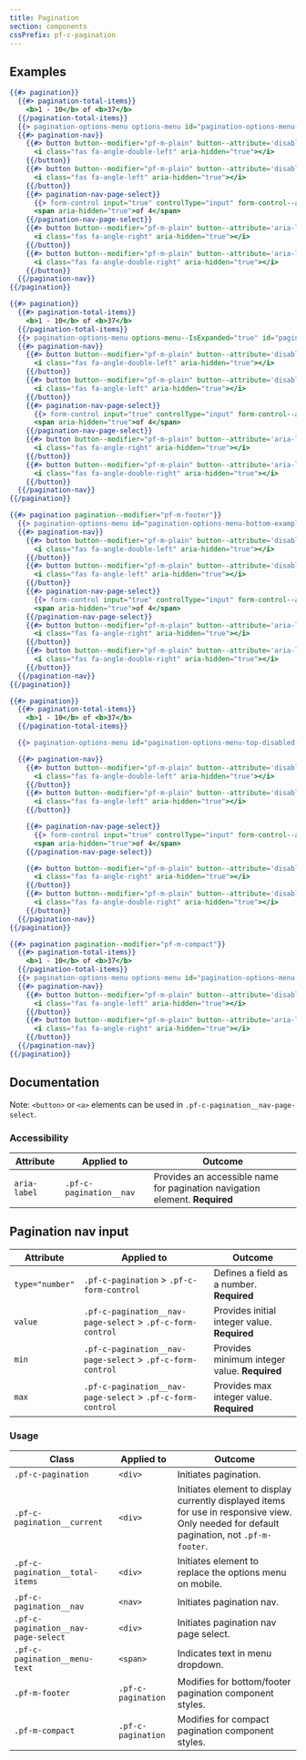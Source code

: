 ```yaml
---
title: Pagination
section: components
cssPrefix: pf-c-pagination
---
```


## Examples
```hbs title=Top isFullscreen
{{#> pagination}}
  {{#> pagination-total-items}}
    <b>1 - 10</b> of <b>37</b>
  {{/pagination-total-items}}
  {{> pagination-options-menu options-menu id="pagination-options-menu-top-example"  options-menu--IsText="true"}}
  {{#> pagination-nav}}
    {{#> button button--modifier="pf-m-plain" button--attribute='disabled aria-label="Go to first page"'}}
      <i class="fas fa-angle-double-left" aria-hidden="true"></i>
    {{/button}}
    {{#> button button--modifier="pf-m-plain" button--attribute='disabled aria-label="Go to previous page"'}}
      <i class="fas fa-angle-left" aria-hidden="true"></i>
    {{/button}}
    {{#> pagination-nav-page-select}}
      {{> form-control input="true" controlType="input" form-control--attribute='aria-label="Current page" type="number" min="1" max="4" value="1"'}}
      <span aria-hidden="true">of 4</span>
    {{/pagination-nav-page-select}}
    {{#> button button--modifier="pf-m-plain" button--attribute='aria-label="Go to next page"'}}
      <i class="fas fa-angle-right" aria-hidden="true"></i>
    {{/button}}
    {{#> button button--modifier="pf-m-plain" button--attribute='aria-label="Go to last page"'}}
      <i class="fas fa-angle-double-right" aria-hidden="true"></i>
    {{/button}}
  {{/pagination-nav}}
{{/pagination}}
```

```hbs title=Top-expanded isFullscreen
{{#> pagination}}
  {{#> pagination-total-items}}
    <b>1 - 10</b> of <b>37</b>
  {{/pagination-total-items}}
  {{> pagination-options-menu options-menu--IsExpanded="true" id="pagination-options-menu-top-expanded-example" options-menu--IsText="true"}}
  {{#> pagination-nav}}
    {{#> button button--modifier="pf-m-plain" button--attribute='disabled aria-label="Go to first page"'}}
      <i class="fas fa-angle-double-left" aria-hidden="true"></i>
    {{/button}}
    {{#> button button--modifier="pf-m-plain" button--attribute='disabled aria-label="Go to previous page"'}}
      <i class="fas fa-angle-left" aria-hidden="true"></i>
    {{/button}}
    {{#> pagination-nav-page-select}}
      {{> form-control input="true" controlType="input" form-control--attribute='aria-label="Current page" type="number" min="1" max="4" value="1"'}}
      <span aria-hidden="true">of 4</span>
    {{/pagination-nav-page-select}}
    {{#> button button--modifier="pf-m-plain" button--attribute='aria-label="Go to next page"'}}
      <i class="fas fa-angle-right" aria-hidden="true"></i>
    {{/button}}
    {{#> button button--modifier="pf-m-plain" button--attribute='aria-label="Go to last page"'}}
      <i class="fas fa-angle-double-right" aria-hidden="true"></i>
    {{/button}}
  {{/pagination-nav}}
{{/pagination}}
```

```hbs title=Bottom isFullscreen
{{#> pagination pagination--modifier="pf-m-footer"}}
  {{> pagination-options-menu id="pagination-options-menu-bottom-example" options-menu--IsText="true"}}
  {{#> pagination-nav}}
    {{#> button button--modifier="pf-m-plain" button--attribute='disabled aria-label="Go to first page"'}}
      <i class="fas fa-angle-double-left" aria-hidden="true"></i>
    {{/button}}
    {{#> button button--modifier="pf-m-plain" button--attribute='disabled aria-label="Go to previous page"'}}
      <i class="fas fa-angle-left" aria-hidden="true"></i>
    {{/button}}
    {{#> pagination-nav-page-select}}
      {{> form-control input="true" controlType="input" form-control--attribute='aria-label="Current page" type="number" min="1" max="4" value="1"'}}
      <span aria-hidden="true">of 4</span>
    {{/pagination-nav-page-select}}
    {{#> button button--modifier="pf-m-plain" button--attribute='aria-label="Go to next page"'}}
      <i class="fas fa-angle-right" aria-hidden="true"></i>
    {{/button}}
    {{#> button button--modifier="pf-m-plain" button--attribute='aria-label="Go to last page"'}}
      <i class="fas fa-angle-double-right" aria-hidden="true"></i>
    {{/button}}
  {{/pagination-nav}}
{{/pagination}}
```

```hbs title=Top-disabled isFullscreen
{{#> pagination}}
  {{#> pagination-total-items}}
    <b>1 - 10</b> of <b>37</b>
  {{/pagination-total-items}}

  {{> pagination-options-menu id="pagination-options-menu-top-disabled-example"  options-menu--IsText="true" options-menu-toggle--IsDisabled="true"}}

  {{#> pagination-nav}}
    {{#> button button--modifier="pf-m-plain" button--attribute='disabled aria-label="Go to first page" aria-disabled="true"'}}
      <i class="fas fa-angle-double-left" aria-hidden="true"></i>
    {{/button}}
    {{#> button button--modifier="pf-m-plain" button--attribute='disabled aria-label="Go to previous page" aria-disabled="true"'}}
      <i class="fas fa-angle-left" aria-hidden="true"></i>
    {{/button}}

    {{#> pagination-nav-page-select}}
      {{> form-control input="true" controlType="input" form-control--attribute='disabled aria-label="Current page" type="number" min="1" max="4" value="1"'}}
      <span aria-hidden="true">of 4</span>
    {{/pagination-nav-page-select}}

    {{#> button button--modifier="pf-m-plain" button--attribute='disabled aria-label="Go to next page"'}}
      <i class="fas fa-angle-right" aria-hidden="true"></i>
    {{/button}}
    {{#> button button--modifier="pf-m-plain" button--attribute='disabled aria-label="Go to last page"'}}
      <i class="fas fa-angle-double-right" aria-hidden="true"></i>
    {{/button}}
  {{/pagination-nav}}
{{/pagination}}
```

```hbs title=Compact isFullscreen
{{#> pagination pagination--modifier="pf-m-compact"}}
  {{#> pagination-total-items}}
    <b>1 - 10</b> of <b>37</b>
  {{/pagination-total-items}}
  {{> pagination-options-menu options-menu id="pagination-options-menu-compact-example"  options-menu--IsText="true"}}
  {{#> pagination-nav}}
    {{#> button button--modifier="pf-m-plain" button--attribute='disabled aria-label="Go to previous page"'}}
      <i class="fas fa-angle-left" aria-hidden="true"></i>
    {{/button}}
    {{#> button button--modifier="pf-m-plain" button--attribute='aria-label="Go to next page"'}}
      <i class="fas fa-angle-right" aria-hidden="true"></i>
    {{/button}}
  {{/pagination-nav}}
{{/pagination}}
```

## Documentation
Note: `<button>` or `<a>` elements can be used in `.pf-c-pagination__nav-page-select`.

### Accessibility
| Attribute | Applied to | Outcome |
| -- | -- | -- |
| `aria-label`  | `.pf-c-pagination__nav` |  Provides an accessible name for pagination navigation element. **Required** |

## Pagination nav input

| Attribute | Applied to | Outcome |
| -- | -- | -- |
| `type="number"` | `.pf-c-pagination` > `.pf-c-form-control` | Defines a field as a number. **Required** |
| `value` | `.pf-c-pagination__nav-page-select` > `.pf-c-form-control` | Provides initial integer value. **Required** |
| `min` | `.pf-c-pagination__nav-page-select` > `.pf-c-form-control` | Provides minimum integer value. **Required** |
| `max` | `.pf-c-pagination__nav-page-select` > `.pf-c-form-control` | Provides max integer value. **Required** |

### Usage
| Class | Applied to | Outcome |
| -- | -- | -- |
| `.pf-c-pagination` | `<div>` |  Initiates pagination. |
| `.pf-c-pagination__current` | `<div>` |  Initiates element to display currently displayed items for use in responsive view. Only needed for default pagination, not `.pf-m-footer`. |
| `.pf-c-pagination__total-items` | `<div>` | Initiates element to replace the options menu on mobile. |
| `.pf-c-pagination__nav` | `<nav>` |  Initiates pagination nav. |
| `.pf-c-pagination__nav-page-select` | `<div>` |  Initiates pagination nav page select. |
| `.pf-c-pagination__menu-text` | `<span>` | Indicates text in menu dropdown. |
| `.pf-m-footer` | `.pf-c-pagination` | Modifies for bottom/footer pagination component styles. |
| `.pf-m-compact` | `.pf-c-pagination` | Modifies for compact pagination component styles. |

